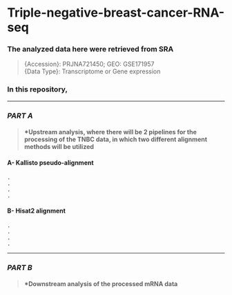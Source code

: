 # Triple-negative-breast-cancer-RNA-seq
### The analyzed data here were retrieved from SRA
>{Accession}:	PRJNA721450; GEO: GSE171957                                                      
>{Data Type}:	Transcriptome or Gene expression

### In this repository, 
***
### _PART A_ 
>#### *Upstream analysis, where there will be 2 pipelines for the processing of the TNBC data, in which two different alignment methods will be utilized 
  #### A- Kallisto pseudo-alignment
    .
    .
    .
    .
  #### B- Hisat2 alignment
    .
    .
    .
    .
***
### _PART B_
>#### *Downstream analysis of the processed mRNA data
